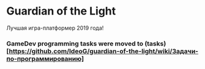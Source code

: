  # Guardian of the Light
Лучшая игра-платформер 2019 года!

### GameDev programming tasks were moved to (tasks)[https://github.com/IdeoG/guardian-of-the-light/wiki/Задачи-по-программированию] 
